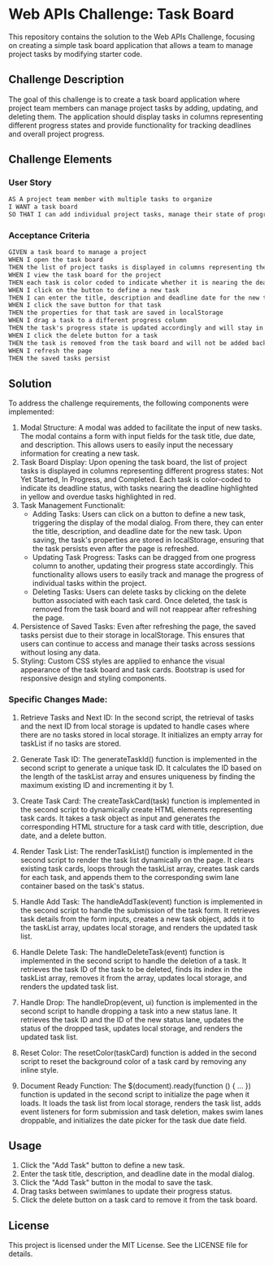 # Web APIs Challenge: Task Board
This repository contains the solution to the Web APIs Challenge, focusing on creating a simple task board application that allows a team to manage project tasks by modifying starter code.

## Challenge Description
The goal of this challenge is to create a task board application where project team members can manage project tasks by adding, updating, and deleting them. The application should display tasks in columns representing different progress states and provide functionality for tracking deadlines and overall project progress.

## Challenge Elements

### User Story
```markdown
AS A project team member with multiple tasks to organize
I WANT a task board 
SO THAT I can add individual project tasks, manage their state of progress and track overall project progress accordingly
```
### Acceptance Criteria
```markdown
GIVEN a task board to manage a project
WHEN I open the task board
THEN the list of project tasks is displayed in columns representing the task progress state (Not Yet Started, In Progress, Completed)
WHEN I view the task board for the project
THEN each task is color coded to indicate whether it is nearing the deadline (yellow) or is overdue (red)
WHEN I click on the button to define a new task
THEN I can enter the title, description and deadline date for the new task into a modal dialog
WHEN I click the save button for that task
THEN the properties for that task are saved in localStorage
WHEN I drag a task to a different progress column
THEN the task's progress state is updated accordingly and will stay in the new column after refreshing
WHEN I click the delete button for a task
THEN the task is removed from the task board and will not be added back after refreshing
WHEN I refresh the page
THEN the saved tasks persist
```

## Solution
To address the challenge requirements, the following components were implemented:
1. Modal Structure: A modal was added to facilitate the input of new tasks. The modal contains a form with input fields for the task title, due date, and description. This allows users to easily input the necessary information for creating a new task.
2. Task Board Display: Upon opening the task board, the list of project tasks is displayed in columns representing different progress states: Not Yet Started, In Progress, and Completed. Each task is color-coded to indicate its deadline status, with tasks nearing the deadline highlighted in yellow and overdue tasks highlighted in red.
3. Task Management Functionalit:
    - Adding Tasks: Users can click on a button to define a new task, triggering the display of the modal dialog. From there, they can enter the title, description, and deadline date for the new task. Upon saving, the task's properties are stored in localStorage, ensuring that the task persists even after the page is refreshed.
    - Updating Task Progress: Tasks can be dragged from one progress column to another, updating their progress state accordingly. This functionality allows users to easily track and manage the progress of individual tasks within the project.
    - Deleting Tasks: Users can delete tasks by clicking on the delete button associated with each task card. Once deleted, the task is removed from the task board and will not reappear after refreshing the page.
4. Persistence of Saved Tasks: Even after refreshing the page, the saved tasks persist due to their storage in localStorage. This ensures that users can continue to access and manage their tasks across sessions without losing any data.
5. Styling: Custom CSS styles are applied to enhance the visual appearance of the task board and task cards. Bootstrap is used for responsive design and styling components.

### Specific Changes Made:
1. Retrieve Tasks and Next ID: In the second script, the retrieval of tasks and the next ID from local storage is updated to handle cases where there are no tasks stored in local storage. It initializes an empty array for taskList if no tasks are stored.
2. Generate Task ID: The generateTaskId() function is implemented in the second script to generate a unique task ID. It calculates the ID based on the length of the taskList array and ensures uniqueness by finding the maximum existing ID and incrementing it by 1.
3. Create Task Card: The createTaskCard(task) function is implemented in the second script to dynamically create HTML elements representing task cards. It takes a task object as input and generates the corresponding HTML structure for a task card with title, description, due date, and a delete button.
4. Render Task List: The renderTaskList() function is implemented in the second script to render the task list dynamically on the page. It clears existing task cards, loops through the taskList array, creates task cards for each task, and appends them to the corresponding swim lane container based on the task's status.

5. Handle Add Task: The handleAddTask(event) function is implemented in the second script to handle the submission of the task form. It retrieves task details from the form inputs, creates a new task object, adds it to the taskList array, updates local storage, and renders the updated task list.

6. Handle Delete Task: The handleDeleteTask(event) function is implemented in the second script to handle the deletion of a task. It retrieves the task ID of the task to be deleted, finds its index in the taskList array, removes it from the array, updates local storage, and renders the updated task list.

7. Handle Drop: The handleDrop(event, ui) function is implemented in the second script to handle dropping a task into a new status lane. It retrieves the task ID and the ID of the new status lane, updates the status of the dropped task, updates local storage, and renders the updated task list.

8. Reset Color: The resetColor(taskCard) function is added in the second script to reset the background color of a task card by removing any inline style.

9. Document Ready Function: The $(document).ready(function () { ... }) function is updated in the second script to initialize the page when it loads. It loads the task list from local storage, renders the task list, adds event listeners for form submission and task deletion, makes swim lanes droppable, and initializes the date picker for the task due date field.

## Usage
1. Click the "Add Task" button to define a new task.
2. Enter the task title, description, and deadline date in the modal dialog.
3. Click the "Add Task" button in the modal to save the task.
4. Drag tasks between swimlanes to update their progress status.
5. Click the delete button on a task card to remove it from the task board.

## License
This project is licensed under the MIT License. See the LICENSE file for details.

